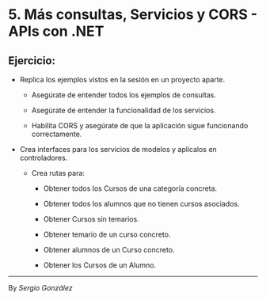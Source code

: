 # 5. Más consultas, Servicios y CORS - APIs con .NET 

## Ejercicio:

* Replica los ejemplos vistos en la sesión en un proyecto aparte.

    * Asegúrate de entender todos los ejemplos de consultas.

    * Asegúrate de entender la funcionalidad de los servicios.

    * Habilita CORS y asegúrate de que la aplicación sigue funcionando correctamente.

* Crea interfaces para los servicios de modelos y aplícalos en controladores.

    * Crea rutas para:

        * Obtener todos los Cursos de una categoría concreta.

        * Obtener todos los alumnos que no tienen cursos asociados.

        * Obtener Cursos sin temarios.
        
        * Obtener temario de un curso concreto.
         
        * Obtener alumnos de un Curso concreto.
         
        * Obtener los Cursos de un Alumno.


---
By _Sergio González_